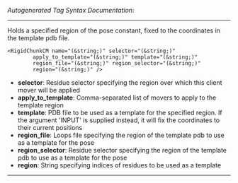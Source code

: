 _Autogenerated Tag Syntax Documentation:_

---
Holds a specified region of the pose constant, fixed to the coordinates in the template pdb file.

```
<RigidChunkCM name="(&string;)" selector="(&string;)"
        apply_to_template="(&string;)" template="(&string;)"
        region_file="(&string;)" region_selector="(&string;)"
        region="(&string;)" />
```

-   **selector**: Residue selector specifying the region over which this client mover will be applied
-   **apply_to_template**: Comma-separated list of movers to apply to the template region
-   **template**: PDB file to be used as a template for the specified region. If the argument 'INPUT' is supplied instead, it will fix the coordinates to their current positions
-   **region_file**: Loops file specifying the region of the template pdb to use as a template for the pose
-   **region_selector**: Residue selector specifying the region of the template pdb to use as a template for the pose
-   **region**: String specifying indices of residues to be used as a template

---
